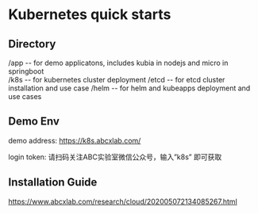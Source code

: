 # Kubernetes quick starts

## Directory 
/app -- for demo applicatons, includes kubia in nodejs and micro in springboot  
/k8s -- for kubernetes cluster deployment 
/etcd -- for etcd cluster installation and use case 
/helm -- for helm and kubeapps deployment and use cases 

## Demo Env
demo address:  https://k8s.abcxlab.com/

login token: 请扫码关注ABC实验室微信公众号，输入”k8s” 即可获取

## Installation Guide 
https://www.abcxlab.com/research/cloud/202005072134085267.html
